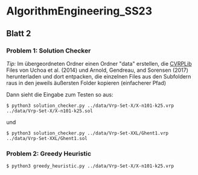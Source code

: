 # AlgorithmEngineering_SS23


## Blatt 2
### Problem 1: Solution Checker

*Tip:* Im übergeordneten Ordner einen Ordner "data" erstellen, die [CVRPLib](http://vrp.galgos.inf.puc-rio.br/index.php/en/) Files von Uchoa et al. (2014) und Arnold, Gendreau, and Sorensen (2017) herunterladen und dort entpacken, die einzelnen Files aus den Subfoldern raus in den jeweils äußersten Folder kopieren (einfacherer Pfad)

Dann sieht die Eingabe zum Testen so aus:
```
$ python3 solution_checker.py ../data/Vrp-Set-X/X-n101-k25.vrp ../data/Vrp-Set-X/X-n101-k25.sol
``` 
und 
```
$ python3 solution_checker.py ../data/Vrp-Set-XXL/Ghent1.vrp ../data/Vrp-Set-XXL/Ghent1.sol
``` 

### Problem 2: Greedy Heuristic
```
$ python3 greedy_heuristic.py ../data/Vrp-Set-X/X-n101-k25.vrp
``` 
